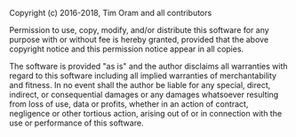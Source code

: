 Copyright (c) 2016-2018, Tim Oram and all contributors

Permission to use, copy, modify, and/or distribute this software
for any purpose with or without fee is hereby granted, provided
that the above copyright notice and this permission notice appear
in all copies.

The software is provided "as is" and the author disclaims all
warranties with regard to this software including all implied
warranties of merchantability and fitness. In no event shall the
author be liable for any special, direct, indirect, or
consequential damages or any damages whatsoever resulting from
loss of use, data or profits, whether in an action of contract,
negligence or other tortious action, arising out of or in connection
with the use or performance of this software.

